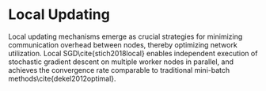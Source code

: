 # Local Updating

Local updating mechanisms emerge as crucial strategies for minimizing communication overhead between nodes, thereby optimizing network utilization. Local SGD\cite{stich2018local} enables independent execution of stochastic gradient descent on multiple worker nodes in parallel, and achieves the convergence rate comparable to traditional mini-batch methods\cite{dekel2012optimal}.

